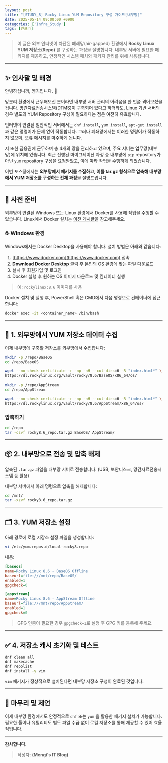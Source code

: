 ```yaml
---
layout: post
title: "[STUDY_8] Rocky Linux YUM Repository 구성 가이드[내부망]"
date: 2025-05-14 09:00:00 +0900
categories: ['Infra_Study']
tags: [인프라]
---
```


> 이 글은 외부 인터넷이 차단된 폐쇄망(air-gapped) 환경에서 **Rocky Linux YUM 저장소(Repo)** 를 구성하는 과정을 설명합니다. 내부망 서버에 필요한 패키지를 제공하고, 안정적인 시스템 패치와 패키지 관리를 위해 사용됩니다.

---

## ✨ 인사말 및 배경

안녕하십니까, 멩기입니다. 👋

망분리 환경에서 근무해보신 분이라면 내부망 서버 관리의 어려움을 한 번쯤 겪어보셨을 겁니다. 
망간자료전송시스템(DTMS)이 구축되어 있다고 하더라도, Linux 기반 서버의 경우 별도의 YUM Repository 구성이 필요하다는 점은 여전히 유효합니다.

인터넷이 연결된 일반적인 서버에서는 `dnf install`, `yum install`, `apt-get install` 과 같은 명령어가 문제 없이 작동합니다. 그러나 폐쇄망에서는 이러한 명령어가 작동하지 않으며, 오류 메시지를 마주하게 됩니다.

저 또한 금융권에 근무하며 총 4개의 망을 관리하고 있으며, 주요 서버는 업무망(내부망)에 위치해 있습니다. 최근 진행된 마이그레이션 과정 중 내부망에 `pip` repository가 아닌 `yum` repository 구성을 요청받았고, 이에 따라 작업을 수행하게 되었습니다.

이번 포스팅에서는 **외부망에서 패키지를 수집하고, 이를 tar.gz 형식으로 압축해 내부망에서 YUM 저장소를 구성하는 전체 과정**을 설명드립니다.

---

## 🚀 사전 준비

외부망이 연결된 Windows 또는 Linux 환경에서 Docker를 사용해 작업을 수행할 수 있습니다. 
Linux에서 Docker 설치는 [이전 게시글](#)을 참고해주세요.

### ☕ Windows 환경

Windows에서는 Docker Desktop을 사용해야 합니다. 설치 방법은 아래와 같습니다:

1. [https://www.docker.com](https://www.docker.com) 접속
2. **Download Docker Desktop** 클릭 후 본인의 OS 환경에 맞는 파일 다운로드
3. 설치 후 회원가입 및 로그인
4. Docker 실행 후 원하는 OS 이미지 다운로드 및 컨테이너 실행

> 예: `rockylinux:8.6` 이미지를 사용

Docker 설치 및 실행 후, PowerShell 혹은 CMD에서 다음 명령으로 컨테이너에 접근합니다:

```bash
docker exec -it <container_name> /bin/bash
```

---

## 📂 1. 외부망에서 YUM 저장소 데이터 수집

이제 내부망에 구축할 저장소를 외부망에서 수집합니다:

```bash
mkdir -p /repo/BaseOS
cd /repo/BaseOS

wget --no-check-certificate -r -np -nH --cut-dirs=6 -R "index.html*" \
https://dl.rockylinux.org/vault/rocky/8.6/BaseOS/x86_64/os/

mkdir -p /repo/AppStream
cd /repo/AppStream

wget --no-check-certificate -r -np -nH --cut-dirs=6 -R "index.html*" \
https://dl.rockylinux.org/vault/rocky/8.6/AppStream/x86_64/os/
```

### 압축하기

```bash
cd /repo
tar -czvf rocky8.6_repo.tar.gz BaseOS/ AppStream/
```

---

## 📦 2. 내부망으로 전송 및 압축 해제

압축된 `.tar.gz` 파일을 내부망 서버로 전송합니다. (USB, 보안디스크, 망간자료전송시스템 등 활용)

내부망 서버에서 아래 명령으로 압축을 해제합니다:

```bash
cd /mnt/
tar -xzvf rocky8.6_repo.tar.gz
```

---

## 🗂 3. YUM 저장소 설정

아래 경로에 로컬 저장소 설정 파일을 생성합니다:

```bash
vi /etc/yum.repos.d/local-rocky8.repo
```

내용:

```ini
[baseos]
name=Rocky Linux 8.6 - BaseOS Offline
baseurl=file:///mnt/repo/BaseOS/
enabled=1
gpgcheck=0

[appstream]
name=Rocky Linux 8.6 - AppStream Offline
baseurl=file:///mnt/repo/AppStream/
enabled=1
gpgcheck=0
```

> GPG 인증이 필요한 경우 `gpgcheck=1`로 설정 후 GPG 키를 등록해 주세요.

---

## ✅ 4. 저장소 캐시 초기화 및 테스트

```bash
dnf clean all
dnf makecache
dnf repolist
dnf install -y vim
```

`vim` 패키지가 정상적으로 설치된다면 내부망 저장소 구성이 완료된 것입니다.

---

## 📅 마무리 및 제언

이제 내부망 환경에서도 안정적으로 `dnf` 또는 `yum` 을 활용한 패키지 설치가 가능합니다. 필요한 툴이나 유틸리티도 별도 파일 수급 없이 로컬 저장소를 통해 제공할 수 있어 효율적입니다.

---

**감사합니다.**  
> 작성자: **(Mengi's IT Blog)**
